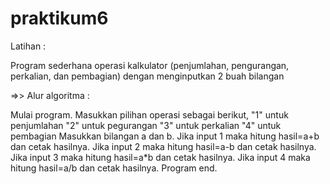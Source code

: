 # praktikum6
Latihan :

Program sederhana operasi kalkulator (penjumlahan, pengurangan, perkalian, dan pembagian) dengan menginputkan 2 buah bilangan

=>> Alur algoritma :

Mulai program.
Masukkan pilihan operasi sebagai berikut, "1" untuk penjumlahan "2" untuk pegurangan "3" untuk perkalian "4" untuk pembagian
Masukkan bilangan a dan b.
Jika input 1 maka hitung hasil=a+b dan cetak hasilnya.
Jika input 2 maka hitung hasil=a-b dan cetak hasilnya.
Jika input 3 maka hitung hasil=a*b dan cetak hasilnya.
Jika input 4 maka hitung hasil=a/b dan cetak hasilnya.
Program end.